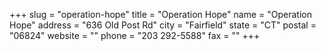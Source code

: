 +++
slug = "operation-hope"
title = "Operation Hope"
name = "Operation Hope"
address = "636 Old Post Rd"
city = "Fairfield"
state = "CT"
postal = "06824"
website = ""
phone = "203 292-5588"
fax = ""
+++
